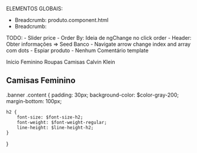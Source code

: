 ELEMENTOS GLOBAIS:
- Breadcrumb: produto.component.html
- Breadcrumb: 

TODO:
    - Slider price
    - Order By: Ideia de ngChange no click order
    - Header: Obter informações => Seed Banco
    - Navigate arrow change index and array com dots
    - Espiar produto
    - Nenhum Comentário template

<!-- BANNER -->
<div class="banner container">
    <div class="content">
        <div class="breadcrumb">
            <a>Início</a>
            <i class="fa fa-chevron-right"></i>
            <!-- Gênero -->
            <a>Feminino</a>
            <i class="fa fa-chevron-right"></i>
            <!-- Categoria -->
            <a>Roupas</a>
            <i class="fa fa-chevron-right"></i>
            <!-- Tipo -->
            <a>Camisas</a>
            <i class="fa fa-chevron-right"></i>
            <!-- Marca -->
            <a>Calvin Klein</a>
        </div>
        <!-- Categoria + Gênero -->
        <h2>Camisas Feminino</h2>
    </div>
</div>
<!-- / BANNER -->

.banner .content {
    padding: 30px;
    background-color: $color-gray-200;
    margin-bottom: 100px;

    h2 {
        font-size: $font-size-h2;
        font-weight: $font-weight-regular;
        line-height: $line-height-h2;
    }
}
